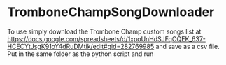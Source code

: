 # TromboneChampSongDownloader

To use simply download the Trombone Champ custom songs list at
https://docs.google.com/spreadsheets/d/1xpoUnHdSJFqOQEK_637-HCECYtJsgK91oY4dRuDMtik/edit#gid=282769985
and save as a csv file.
Put in the same folder as the python script and run
